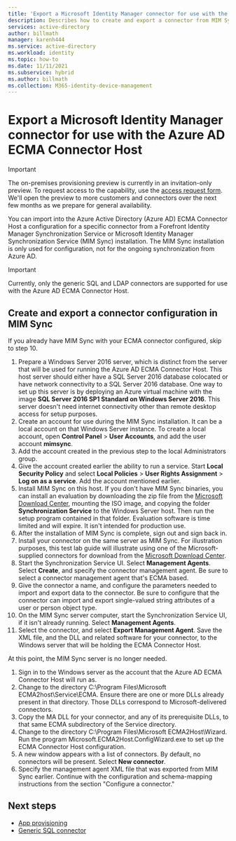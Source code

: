```yaml
---
title: 'Export a Microsoft Identity Manager connector for use with the Azure AD ECMA Connector Host'
description: Describes how to create and export a connector from MIM Sync to be used with the Azure AD ECMA Connector Host.
services: active-directory
author: billmath
manager: karenh444
ms.service: active-directory
ms.workload: identity
ms.topic: how-to
ms.date: 11/11/2021
ms.subservice: hybrid
ms.author: billmath
ms.collection: M365-identity-device-management
---
```



# Export a Microsoft Identity Manager connector for use with the Azure AD ECMA Connector Host

>[!IMPORTANT]
> The on-premises provisioning preview is currently in an invitation-only preview. To request access to the capability, use the [access request form](https://aka.ms/onpremprovisioningpublicpreviewaccess). We'll open the preview to more customers and connectors over the next few months as we prepare for general availability.

You can import into the Azure Active Directory (Azure AD) ECMA Connector Host a configuration for a specific connector from a Forefront Identity Manager Synchronization Service or Microsoft Identity Manager Synchronization Service (MIM Sync) installation. The MIM Sync installation is only used for configuration, not for the ongoing synchronization from Azure AD.

>[!IMPORTANT]
>Currently, only the generic SQL and LDAP connectors are supported for use with the Azure AD ECMA Connector Host.

## Create and export a connector configuration in MIM Sync
If you already have MIM Sync with your ECMA connector configured, skip to step 10.

 1. Prepare a Windows Server 2016 server, which is distinct from the server that will be used for running the Azure AD ECMA Connector Host. This host server should either have a SQL Server 2016 database colocated or have network connectivity to a SQL Server 2016 database. One way to set up this server is by deploying an Azure virtual machine with the image **SQL Server 2016 SP1 Standard on Windows Server 2016**. This server doesn't need internet connectivity other than remote desktop access for setup purposes.
 1. Create an account for use during the MIM Sync installation. It can be a local account on that Windows Server instance. To create a local account, open **Control Panel** > **User Accounts**, and add the user account **mimsync**.
 1. Add the account created in the previous step to the local Administrators group.
 1. Give the account created earlier the ability to run a service. Start **Local Security Policy** and select **Local Policies** > **User Rights Assignment** > **Log on as a service**. Add the account mentioned earlier.
 1. Install MIM Sync on this host. If you don't have MIM Sync binaries, you can install an evaluation by downloading the zip file from the [Microsoft Download Center](https://www.microsoft.com/en-us/download/details.aspx?id=48244), mounting the ISO image, and copying the folder **Synchronization Service** to the Windows Server host. Then run the setup program contained in that folder. Evaluation software is time limited and will expire. It isn't intended for production use.
 1. After the installation of MIM Sync is complete, sign out and sign back in.
 1. Install your connector on the same server as MIM Sync. For illustration purposes, this test lab guide will illustrate using one of the Microsoft-supplied connectors for download from the [Microsoft Download Center](https://www.microsoft.com/en-us/download/details.aspx?id=51495).
 1. Start the Synchronization Service UI. Select **Management Agents**. Select **Create**, and specify the connector management agent. Be sure to select a connector management agent that's ECMA based.
 1. Give the connector a name, and configure the parameters needed to import and export data to the connector. Be sure to configure that the connector can import and export single-valued string attributes of a user or person object type.
 1. On the MIM Sync server computer, start the Synchronization Service UI, if it isn't already running. Select **Management Agents**.
 1. Select the connector, and select **Export Management Agent**. Save the XML file, and the DLL and related software for your connector, to the Windows server that will be holding the ECMA Connector Host.

At this point, the MIM Sync server is no longer needed.

 1. Sign in to the Windows server as the account that the Azure AD ECMA Connector Host will run as.
 1. Change to the directory C:\Program Files\Microsoft ECMA2host\Service\ECMA. Ensure there are one or more DLLs already present in that directory. Those DLLs correspond to Microsoft-delivered connectors.
 1. Copy the MA DLL for your connector, and any of its prerequisite DLLs, to that same ECMA subdirectory of the Service directory.
 1. Change to the directory C:\Program Files\Microsoft ECMA2Host\Wizard. Run the program Microsoft.ECMA2Host.ConfigWizard.exe to set up the ECMA Connector Host configuration.
 1. A new window appears with a list of connectors. By default, no connectors will be present. Select **New connector**.
 1. Specify the management agent XML file that was exported from MIM Sync earlier. Continue with the configuration and schema-mapping instructions from the section "Configure a connector."

## Next steps

- [App provisioning](user-provisioning.md)
- [Generic SQL connector](on-premises-sql-connector-configure.md)
